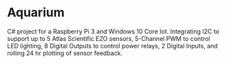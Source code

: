 # Aquarium
C# project for a Raspberry Pi 3 and Windows 10 Core Iot. Integrating I2C to support up to 5 Atlas Scientific EZO sensors,  5-Channel PWM to control LED lighting, 8 Digital Outputs to control power relays, 2 Digital Inputs, and rolling 24 hr plotting of sensor feedback.
